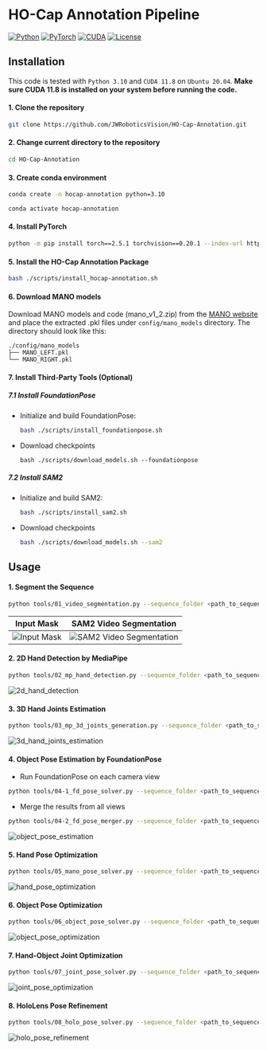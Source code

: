 # HO-Cap Annotation Pipeline

[![Python](https://img.shields.io/badge/Python-3.10-3776AB.svg)](https://www.python.org/downloads/release/python-31015/)
[![PyTorch](https://img.shields.io/badge/PyTorch-2.5.1-EE4C2C.svg)](https://pytorch.org/)
[![CUDA](https://img.shields.io/badge/CUDA-11.8-76B900.svg)](https://developer.nvidia.com/cuda-toolkit/)
[![License](https://img.shields.io/badge/License-GPL--3.0-3DA639.svg)](https://www.gnu.org/licenses/gpl-3.0.en.html)

## Installation

This code is tested with `Python 3.10` and `CUDA 11.8` on `Ubuntu 20.04`. **Make sure CUDA 11.8 is installed on your system before running the code.**

#### 1. Clone the repository

```bash
git clone https://github.com/JWRoboticsVision/HO-Cap-Annotation.git
```

#### 2. Change current directory to the repository

```bash
cd HO-Cap-Annotation
```

#### 3. Create conda environment

```bash
conda create -n hocap-annotation python=3.10

conda activate hocap-annotation
```

#### 4. Install PyTorch

```bash
python -m pip install torch==2.5.1 torchvision==0.20.1 --index-url https://download.pytorch.org/whl/cu118 --no-cache-dir
```

#### 5. Install the HO-Cap Annotation Package

```bash
bash ./scripts/install_hocap-annotation.sh
```

#### 6. Download MANO models

Download MANO models and code (mano_v1_2.zip) from the [MANO website](https://mano.is.tue.mpg.de/) and place the extracted .pkl files under `config/mano_models` directory. The directory should look like this:

```
./config/mano_models
├── MANO_LEFT.pkl
└── MANO_RIGHT.pkl
```

#### 7. Install Third-Party Tools (Optional)

##### 7.1 Install FoundationPose

- Initialize and build FoundationPose:
  ```bash
  bash ./scripts/install_foundationpose.sh
  ```
- Download checkpoints
  ```
  bash ./scripts/download_models.sh --foundationpose
  ```

##### 7.2 Install SAM2

- Initialize and build SAM2:
  ```bash
  bash ./scripts/install_sam2.sh
  ```
- Download checkpoints
  ```bash
  bash ./scripts/download_models.sh --sam2
  ```

## Usage

#### 1. Segment the Sequence

```bash
python tools/01_video_segmentation.py --sequence_folder <path_to_sequence_folder>
```

|                    Input Mask                     |                           SAM2 Video Segmentation                           |
| :-----------------------------------------------: | :-------------------------------------------------------------------------: |
| ![Input Mask](./docs/resources/01_input_mask.jpg) | ![SAM2 Video Segmentation](./docs/resources/01_sam2_video_segmentation.gif) |

#### 2. 2D Hand Detection by MediaPipe

```bash
python tools/02_mp_hand_detection.py --sequence_folder <path_to_sequence_folder>
```

![2d_hand_detection](./docs/resources/02_2d_hand_detection.png)

#### 3. 3D Hand Joints Estimation

```bash
python tools/03_mp_3d_joints_generation.py --sequence_folder <path_to_sequence_folder>
```

![3d_hand_joints_estimation](./docs/resources/03_3d_hand_joints.png)

#### 4. Object Pose Estimation by FoundationPose

- Run FoundationPose on each camera view

```bash
python tools/04-1_fd_pose_solver.py --sequence_folder <path_to_sequence_folder> --object_idx <object_idx>
```

- Merge the results from all views

```bash
python tools/04-2_fd_pose_merger.py --sequence_folder <path_to_sequence_folder>
```

![object_pose_estimation](./docs/resources/04_fd_pose_estimation.jpg)

#### 5. Hand Pose Optimization

```bash
python tools/05_mano_pose_solver.py --sequence_folder <path_to_sequence_folder>
```

![hand_pose_optimization](./docs/resources/05_hand_pose_optim.jpg)

#### 6. Object Pose Optimization

```bash
python tools/06_object_pose_solver.py --sequence_folder <path_to_sequence_folder>
```

![object_pose_optimization](./docs/resources/06_object_pose_optim.jpg)

#### 7. Hand-Object Joint Optimization

```bash
python tools/07_joint_pose_solver.py --sequence_folder <path_to_sequence_folder>
```

![joint_pose_optimization](./docs/resources/07_joint_pose_optim.jpg)

#### 8. HoloLens Pose Refinement

```bash
python tools/08_holo_pose_solver.py --sequence_folder <path_to_sequence_folder>
```

![holo_pose_refinement](./docs/resources/08_holo_pose_refine.png)
